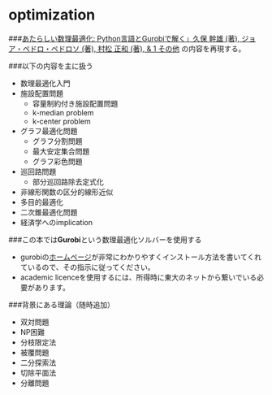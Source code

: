 # optimization

###[あたらしい数理最適化: Python言語とGurobiで解く」久保 幹雄  (著), ジョア・ペドロ・ペドロソ (著), 村松 正和 (著), & 1 その他](http://www.logopt.com/book/gurobi.htm "あたらしい数理最適化")
の内容を再現する。

###以下の内容を主に扱う
- 数理最適化入門
- 施設配置問題
    - 容量制約付き施設配置問題
    - k-median problem
    - k-center problem
- グラフ最適化問題
    - グラフ分割問題
    - 最大安定集合問題
    - グラフ彩色問題
- 巡回路問題
    - 部分巡回路除去定式化
- 非線形関数の区分的線形近似
- 多目的最適化
- 二次錐最適化問題
- 経済学へのimplication

###この本では**Gurobi**という数理最適化ソルバーを使用する

- gurobiの[ホームページ](http://www.gurobi.com/ "ホームページ")が非常にわかりやすくインストール方法を書いてくれているので、その指示に従ってください。
- academic licenceを使用するには、所得時に東大のネットから繋いでいる必要があります。

###背景にある理論（随時追加）

- 双対問題
- NP困難
- 分枝限定法
- 被覆問題
- 二分探索法
- 切除平面法
- 分離問題


